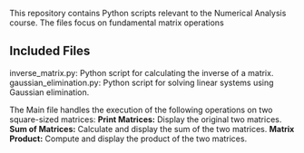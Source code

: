 This repository contains Python scripts relevant to the Numerical Analysis course. The files focus on fundamental matrix operations
## Included Files

inverse_matrix.py: Python script for calculating the inverse of a matrix.
gaussian_elimination.py: Python script for solving linear systems using Gaussian elimination.

The Main file handles the execution of the following operations on two square-sized matrices:
**Print Matrices:** Display the original two matrices.
**Sum of Matrices:** Calculate and display the sum of the two matrices.
**Matrix Product:** Compute and display the product of the two matrices.
